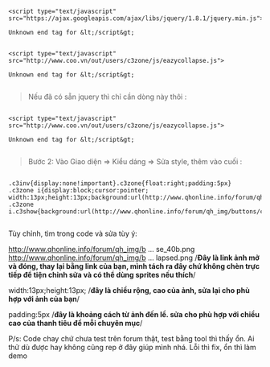 ```

<script type="text/javascript" src="https://ajax.googleapis.com/ajax/libs/jquery/1.8.1/jquery.min.js">

Unknown end tag for &lt;/script&gt;


<script type="text/javascript" src="http://www.coo.vn/out/users/c3zone/js/eazycollapse.js">

Unknown end tag for &lt;/script&gt;


```

> Nếu đã có sẵn jquery thì chỉ cần dòng này thôi :

```

<script type="text/javascript" src="http://www.coo.vn/out/users/c3zone/js/eazycollapse.js">

Unknown end tag for &lt;/script&gt;


```

> Bước 2:
> Vào Giao diện => Kiểu dáng => Sửa style, thêm vào cuối :

```

.c3inv{display:none!important}.c3zone{float:right;padding:5px}
.c3zone i{display:block;cursor:pointer;
width:13px;height:13px;background:url(http://www.qhonline.info/forum/qh_img/buttons/collapse_40b.png)}
.c3zone i.c3show{background:url(http://www.qhonline.info/forum/qh_img/buttons/collapse_40b_collapsed.png)}


```

Tùy chỉnh, tìm trong code và sửa tùy ý:

http://www.qhonline.info/forum/qh_img/b ... se\_40b.png
http://www.qhonline.info/forum/qh_img/b ... lapsed.png
/**Đây là link ảnh mở và đóng, thay lại bằng link của bạn, mình tách ra đây chứ không chèn trực tiếp để tiện chỉnh sửa và có thể dùng sprites nếu thích**/

width:13px;height:13px;
/**đây là chiều rộng, cao của ảnh, sửa lại cho phù hợp với ảnh của bạn**/

padding:5px
/**đây là khoảng cách từ ảnh đến lề. sửa cho phù hợp với chiều cao của thanh tiêu đề mỗi chuyên mục**/

P/s: Code chay chứ chưa test trên forum thật, test bằng tool thì thấy ổn. Ai thử dù được hay không cũng rep ở đây giúp mình nhá. Lỗi thì fix, ổn thì làm demo
